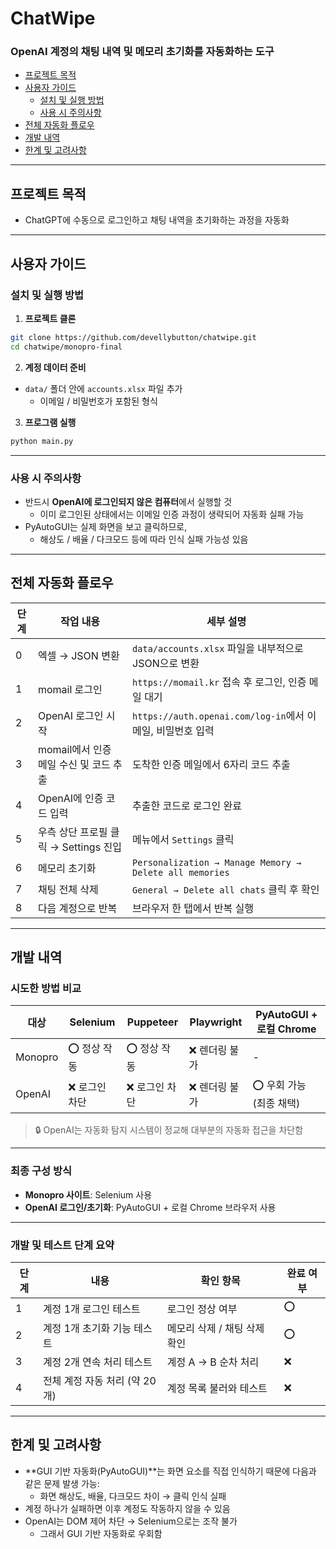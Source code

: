 # ChatWipe

### OpenAI 계정의 채팅 내역 및 메모리 초기화를 자동화하는 도구

- [프로젝트 목적](#프로젝트-목적)
- [사용자 가이드](#사용자-가이드)
  - [설치 및 실행 방법](#설치-및-실행-방법)
  - [사용 시 주의사항](#사용-시-주의사항)
- [전체 자동화 플로우](#전체-자동화-플로우)
- [개발 내역](#개발-내역)
- [한계 및 고려사항](#한계-및-고려사항)

---

## 프로젝트 목적

- ChatGPT에 수동으로 로그인하고 채팅 내역을 초기화하는 과정을 자동화

---

## 사용자 가이드

### 설치 및 실행 방법

1. **프로젝트 클론**

```bash
git clone https://github.com/devellybutton/chatwipe.git
cd chatwipe/monopro-final
```

2. **계정 데이터 준비**

- `data/` 폴더 안에 `accounts.xlsx` 파일 추가
  - 이메일 / 비밀번호가 포함된 형식

3. **프로그램 실행**

```bash
python main.py
```

---

### 사용 시 주의사항

- 반드시 **OpenAI에 로그인되지 않은 컴퓨터**에서 실행할 것
  - 이미 로그인된 상태에서는 이메일 인증 과정이 생략되어 자동화 실패 가능
- PyAutoGUI는 실제 화면을 보고 클릭하므로,
  - 해상도 / 배율 / 다크모드 등에 따라 인식 실패 가능성 있음

---

## 전체 자동화 플로우

| 단계 | 작업 내용                              | 세부 설명                                                  |
| ---- | -------------------------------------- | ---------------------------------------------------------- |
| 0    | 엑셀 → JSON 변환                       | `data/accounts.xlsx` 파일을 내부적으로 JSON으로 변환       |
| 1    | momail 로그인                          | `https://momail.kr` 접속 후 로그인, 인증 메일 대기         |
| 2    | OpenAI 로그인 시작                     | `https://auth.openai.com/log-in`에서 이메일, 비밀번호 입력 |
| 3    | momail에서 인증 메일 수신 및 코드 추출 | 도착한 인증 메일에서 6자리 코드 추출                       |
| 4    | OpenAI에 인증 코드 입력                | 추출한 코드로 로그인 완료                                  |
| 5    | 우측 상단 프로필 클릭 → Settings 진입  | 메뉴에서 `Settings` 클릭                                   |
| 6    | 메모리 초기화                          | `Personalization → Manage Memory → Delete all memories`    |
| 7    | 채팅 전체 삭제                         | `General → Delete all chats` 클릭 후 확인                  |
| 8    | 다음 계정으로 반복                     | 브라우저 한 탭에서 반복 실행                               |

---

## 개발 내역

### 시도한 방법 비교

| 대상    | Selenium       | Puppeteer      | Playwright     | PyAutoGUI + 로컬 Chrome  |
| ------- | -------------- | -------------- | -------------- | ------------------------ |
| Monopro | ⭕ 정상 작동   | ⭕ 정상 작동   | ❌ 렌더링 불가 | -                        |
| OpenAI  | ❌ 로그인 차단 | ❌ 로그인 차단 | ❌ 렌더링 불가 | ⭕ 우회 가능 (최종 채택) |

> 🔒 OpenAI는 자동화 탐지 시스템이 정교해 대부분의 자동화 접근을 차단함

---

### 최종 구성 방식

- **Monopro 사이트**: Selenium 사용
- **OpenAI 로그인/초기화**: PyAutoGUI + 로컬 Chrome 브라우저 사용

---

### 개발 및 테스트 단계 요약

| 단계 | 내용                          | 확인 항목                    | 완료 여부 |
| ---- | ----------------------------- | ---------------------------- | --------- |
| 1    | 계정 1개 로그인 테스트        | 로그인 정상 여부             | ⭕        |
| 2    | 계정 1개 초기화 기능 테스트   | 메모리 삭제 / 채팅 삭제 확인 | ⭕        |
| 3    | 계정 2개 연속 처리 테스트     | 계정 A → B 순차 처리         | ❌        |
| 4    | 전체 계정 자동 처리 (약 20개) | 계정 목록 불러와 테스트      | ❌        |

---

## 한계 및 고려사항

- **GUI 기반 자동화(PyAutoGUI)**는 화면 요소를 직접 인식하기 때문에 다음과 같은 문제 발생 가능:
  - 화면 해상도, 배율, 다크모드 차이 → 클릭 인식 실패
- 계정 하나가 실패하면 이후 계정도 작동하지 않을 수 있음
- OpenAI는 DOM 제어 차단 → Selenium으로는 조작 불가
  - 그래서 GUI 기반 자동화로 우회함
